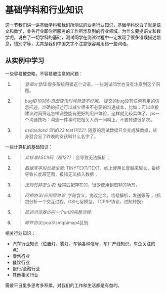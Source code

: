# 基础学科和行业知识

这一节我们讲一讲基础学科和我们所测试的业务行业知识，基础学科说白了就是语文和数学，业务行业即你所服务的工作所涉及到的行业领域。为什么要提语文和数学呢，说白了一切学科的基础，测试同学在测试过程中一定发现了很多错误描述信息，错别字等，尤其是我们中国文字不注意很容易用错一些词语。

## 从实例中学习

一些容易被忽略，不容易被注意的问题：  
1. > _登录or登陆_:很多系统用错这个词语，一些测试同学也没有注意到这个问题。
2. > _bugID10086:页面查询时间筛选不好用。_ 提交的bug没有任何有用的信息描述，准确的描述可以减少很多不必要的沟通成本，比如：可以直接建议时间筛选怎样调整能有更好的用户体验，这样就比较具体了。ps一个沟通技巧：沟通一件事时把相关人员一同叫上，不要转述很多次。
3. > _asdasdasd 测试123 test111221_: 随意的测试数据只会变成脏数据，转身就会忘了昨晚的女孩叫什么名字了。

一些计算机的基础知识：
1. > _非标准ASCII码（超127）_: 会导致无法解析；
2. > _数据库字段长度设置_: TINYTEXT/TEXT，线上使用长度越来越长，最终导致长度超范围，报错无法插入数据；
3. > _正则的非怎么取_: 经常匹配存在的，很少使用到取非的场景，
4. > _网络协议/应用层协议_: 字段含义，协议定义，信号解析，发送等等；（抓包分析一个交互过程，OSI七层模型，TCP/IP协议，进制转换）
5. > _简述浏览器访问一个url的完整流程_:
6. > _邮件协议_:pop3\smtp\imap4区别

相关行业知识：

* 汽车行业知识（位置灯、雾灯，车辆各种信号，车厂产线知识，车企关注的点）
* 零售行业
* 餐饮行业
* 银行/金融行业
* 其他相关行业

需要平日里多思考多积累，对我们的工作和生活都是有益的。


